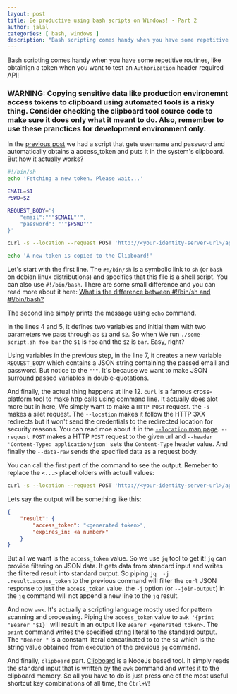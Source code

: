 ```yaml
---
layout: post
title: Be productive using bash scripts on Windows! - Part 2
author: jalal
categories: [ bash, windows ]
description: "Bash scripting comes handy when you have some repetitive routines, like obtainign a token when you want to test an `Authorization` header required API! In this blog post, I'm going to explain in details how the script works."
---
```



Bash scripting comes handy when you have some repetitive routines, like obtainign a token when you want to test an `Authorization` header required API!

### WARNING: Copying sensitive data like production environemnt access tokens to clipboard using automated tools is a risky thing. Consider checking the clipboard tool source code to make sure it does only what it meant to do. Also, remember to use these pranctices for development environment only.


In the [previous post](/be-productive-using-bash-scripts-on-windows-part-1/) we had a script that gets username and password and automatically obtains a access_token and puts it in the system's clipboard. But how it actually works?

```sh
#!/bin/sh
echo 'Fetching a new token. Please wait...'

EMAIL=$1
PSWD=$2

REQUEST_BODY='{
    "email":"'"$EMAIL"'",
    "password": "'"$PSWD"'"
}'

curl -s --location --request POST 'http://<your-identity-server-url>/api/v1/account/token' --header 'Content-Type: application/json' --data-raw "$REQUEST_BODY" | jq -j .result.access_token | awk '{print "Bearer "$1}' | clipboard

echo 'A new token is copied to the Clipboard!'
```

Let's start with the first line. The `#!/bin/sh` is a symbolic link to `sh` (or `bash` on debian linux distributions) and specifies that this file is a shell script. You can also use `#!/bin/bash`. There are some small difference and you can read more about it here: [What is the difference between #!/bin/sh and #!/bin/bash?
](https://askubuntu.com/questions/141928/)

The second line simply prints the message using `echo` command.

In the lines 4 and 5, it defines two variables and initial them with two parameters we pass through as `$1` and `$2`. So when We run `./some-script.sh foo bar` the `$1` is `foo` and the `$2` is `bar`. Easy, right?

Using variables in the previous step, in the line 7, it creates a new variable `REQUEST_BODY` which contains a JSON string containing the passed email and password. But notice to the `"'"`. It's because we want to make JSON surround passed variables in double-quotations.

And finally, the actual thing happens at line 12. `curl` is a famous cross-platform tool to make http calls using command line. It actually does alot more but in here, We simply want to make a `HTTP POST` request. the `-s` makes a silet request. The `--location` makes it follow the HTTP 3XX redirects but it won't send the credentials to the redirected location for security reasons. You can read moe about it in the [`--location` man page](https://curl.se/docs/manpage.html#-L). `--request POST` makes a HTTP `POST` request to the given url and `--header 'Content-Type: application/json'` sets the `Content-Type` header value. And finally the `--data-raw` sends the specified data as a request body.

You can call the first part of the command to see the output. Remeber to replace the `<...>` placeholders with actuall values:
```sh
curl -s --location --request POST 'http://<your-identity-server-url>/api/v1/account/token' --header 'Content-Type: application/json' --data-raw '{"email":"<username>","password": "<password>"}" 
```

Lets say the output will be something like this:
```json
{
    "result": {
        "access_token": "<generated token>",
        "expires_in: <a number>"
    }
}
```

But all we want is the `access_token` value. So we use `jq` tool to get it! `jq` can provide filtering on JSON data. It gets data from standard input and writes the filtered result into standard output. So piping `jq  -j .result.access_token` to the previous command will filter the `curl` JSON response to just the `access_token` value. the `-j` option (or `--join-output`) in the `jq` command will not append a new line to the `jq` result.

And now `awk`. It's actually a scripting language mostly used for pattern scanning and processing. Piping the `access_token` value to `awk '{print "Bearer "$1}'` will result in an output like `Bearer <generated token>`. The `print` command writes the specified string literal to the standard output. The `"Bearer "` is a constant literal concatinated to to the `$1` which is the string value obtained from execution of the previous `jq` command.

And finally, `clipboard` part. [Clipboard](https://www.npmjs.com/package/clipboard-cli) is a NodeJs based tool. It simply reads the standard input that is written by the `awk` command and writes it to the clipboard memory. So all you have to do is just press one of the most useful shortcut key combinations of all time, the `Ctrl+V`!